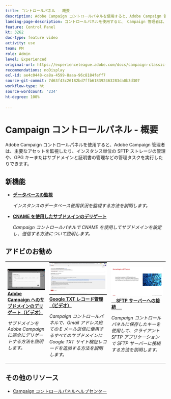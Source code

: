 ```yaml
---
title: コントロールパネル - 概要
description: Adobe Campaign コントロールパネルを使用すると、Adobe Campaign 管理者は、主要なアセットを監視したり、インスタンス単位での SFTP ストレージの管理、GPG キーの管理、サブドメインと証明書の管理などの各種管理タスクを実行したりできます。
landing-page-description: コントロールパネルを使用すると、 Campaign 管理者は、主要なアセットを監視したり、SFTP ストレージ、GPG キー、またはサブドメインと証明書の管理などの管理タスクを実行できます。
feature: Control Panel
kt: 3262
doc-type: feature video
activity: use
team: PM
role: Admin
level: Experienced
original-url: https://experienceleague.adobe.com/docs/campaign-classic-learn/tutorials/administrating/control-panel-acc/control-panel-overview.html
recommendations: noDisplay
exl-id: ae4c0448-ca8a-4599-8aaa-96c8184feff7
source-git-commit: 7d63f43c26182bd7ffb618392463283da0b3d307
workflow-type: ht
source-wordcount: '234'
ht-degree: 100%

---
```


# Campaign コントロールパネル - 概要

Adobe Campaign コントロールパネルを使用すると、Adobe Campaign 管理者は、主要なアセットを監視したり、インスタンス単位の SFTP ストレージの管理や、GPG キーまたはサブドメインと証明書の管理などの管理タスクを実行したりできます。

## 新機能

* **[データベースの監視](/help/control-panel-tutorials/performance-monitoring/monitoring-databases.md)**

   *インスタンスのデータベース使用状況を監視する方法を説明します。*

* **[CNAME を使用したサブドメインのデリゲート](/help/control-panel-tutorials/subdomains-and-certificates/delegating-subdomains-using-cname.md)**

   *Campaign コントロールパネルで CNAME を使用してサブドメインを設定し、送信する方法について説明します。*

## アドビのお勧め

<table>
<tr>
  <td>
    <a href="./subdomains-and-certificates/subdomain-delegation.md"> 
      <img alt="Adobe Campaign へのサブドメインのデリゲート（ビデオ）" src="./assets/31390.jpg"/>
    </a>
    <div>
      <a href="./subdomains-and-certificates/subdomain-delegation.md">
    <strong>Adobe Campaign へのサブドメインのデリゲート（ビデオ）</strong>
    </a>
    </div>
    <p>
    <em>サブドメインを Adobe Campaign に完全にデリゲートする方法を説明します。</em>
    <p>
  </td>
   <td>
    <a href="./subdomains-and-certificates/google-txt-record-management.md">
      <img alt="Google TXT レコード管理（ビデオ）" src="./assets/32369.jpg" />
    </a>
    <div>
    <a href="./subdomains-and-certificates/google-txt-record-management.md">
    <strong>Google TXT レコード管理（ビデオ）</strong>
    </a>
    </div>
    <p>
    <em>Campaign コントロールパネルで、Gmail アドレス宛ての E メール送信に使用するすべてのサブドメインに Google TXT サイト検証レコードを追加する方法を説明します。</em>
    <p>
  </td>
  <td>
    <a href="./sftp-management/connect-to-sftp-server.md">
      <img alt="SFTP サーバーへの接続" src="./assets/27263.jpg" />
    </a>
    <div>
      <a href="./sftp-management/connect-to-sftp-server.md">
    <strong>SFTP サーバーへの接続</strong>
    </a>
    </div>
    <p>
    <em>Campaign コントロールパネルに保存したキーを使用して、クライアント SFTP アプリケーションで SFTP サーバーに接続する方法を説明します。</em>
    <p>
  </td>
</tr>
</table>

## その他のリソース

* [Campaign コントロールパネルヘルプセンター](https://experienceleague.adobe.com/docs/control-panel/using/control-panel-home.html?lang=ja)
